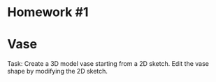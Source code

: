 # Homework #1
# Vase

Task: Create a 3D model vase starting from a 2D sketch. Edit the vase shape by modifying the 2D sketch.
